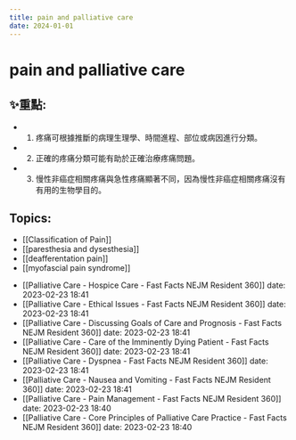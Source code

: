 ```yaml
---
title: pain and palliative care
date: 2024-01-01
---
```

# pain and palliative care

## ✨重點:
- 1. 疼痛可根據推斷的病理生理學、時間進程、部位或病因進行分類。
- 2. 正確的疼痛分類可能有助於正確治療疼痛問題。
- 3. 慢性非癌症相關疼痛與急性疼痛顯著不同，因為慢性非癌症相關疼痛沒有有用的生物學目的。

## Topics:
* [[Classification of Pain]]
* [[paresthesia and dysesthesia]]
* [[deafferentation pain]]
* [[myofascial pain syndrome]]
- [[Palliative Care - Hospice Care  - Fast Facts  NEJM Resident 360]] date: 2023-02-23 18:41
- [[Palliative Care - Ethical Issues - Fast Facts  NEJM Resident 360]] date: 2023-02-23 18:41
- [[Palliative Care - Discussing Goals of Care and Prognosis  - Fast Facts  NEJM Resident 360]] date: 2023-02-23 18:41
- [[Palliative Care - Care of the Imminently Dying Patient - Fast Facts  NEJM Resident 360]] date: 2023-02-23 18:41
- [[Palliative Care - Dyspnea - Fast Facts  NEJM Resident 360]] date: 2023-02-23 18:41
- [[Palliative Care - Nausea and Vomiting - Fast Facts  NEJM Resident 360]] date: 2023-02-23 18:41
- [[Palliative Care - Pain Management - Fast Facts  NEJM Resident 360]] date: 2023-02-23 18:40
- [[Palliative Care - Core Principles of Palliative Care Practice - Fast Facts  NEJM Resident 360]] date: 2023-02-23 18:40
